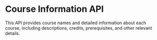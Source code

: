 # Course Information API
This API provides course names and detailed information about each course, including descriptions, credits, prerequisites, and other relevant details.
